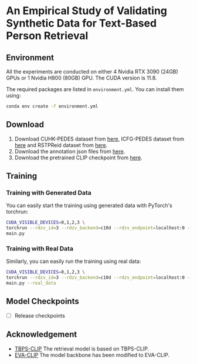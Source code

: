 # An Empirical Study of Validating Synthetic Data for Text-Based Person Retrieval


## Environment

All the experiments are conducted on either 4 Nvidia RTX 3090 (24GB) GPUs or 1 Nvidia H800 (80GB) GPU. The CUDA version is 11.8.

The required packages are listed in `environment.yml`. You can install them using:

```sh
conda env create -f environment.yml
```

## Download
1. Download CUHK-PEDES dataset from [here](https://github.com/ShuangLI59/Person-Search-with-Natural-Language-Description), ICFG-PEDES dataset from [here](https://github.com/zifyloo/SSAN) and RSTPReid dataset from [here](https://github.com/NjtechCVLab/RSTPReid-Dataset).
2. Download the annotation json files from [here](https://drive.google.com/file/d/1C5bgGCABtuzZMaa2n4Sc0qclUvZ-mqG9/view?usp=drive_link).
3. Download the pretrained CLIP checkpoint from [here](https://openaipublic.azureedge.net/clip/models/5806e77cd80f8b59890b7e101eabd078d9fb84e6937f9e85e4ecb61988df416f/ViT-B-16.pt).


## Training

### Training with Generated Data

You can easily start the training using generated data with PyTorch's torchrun:

```sh
CUDA_VISIBLE_DEVICES=0,1,2,3 \
torchrun --rdzv_id=3 --rdzv_backend=c10d --rdzv_endpoint=localhost:0 --nnodes=1 --nproc_per_node=4 \
main.py
```

### Training with Real Data
Similarly, you can easily run the training using real data:
```sh
CUDA_VISIBLE_DEVICES=0,1,2,3 \
torchrun --rdzv_id=3 --rdzv_backend=c10d --rdzv_endpoint=localhost:0 --nnodes=1 --nproc_per_node=4 \
main.py --real_data
```

## Model Checkpoints
- [ ] Release checkpoints


## Acknowledgement
+ [TBPS-CLIP](https://arxiv.org/abs/2308.10045) The retrieval model is based on TBPS-CLIP.
+ [EVA-CLIP](https://arxiv.org/abs/2303.15389) The model backbone has been modified to EVA-CLIP.

